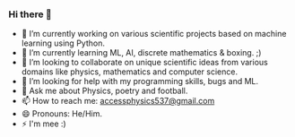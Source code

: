 ### Hi there 👋


- 🔭 I’m currently working on various scientific projects based on machine learning using Python.
- 🌱 I’m currently learning ML, AI, discrete mathematics & boxing. ;)
- 👯 I’m looking to collaborate on unique scientific ideas from various domains like physics, mathematics and computer science.
- 🤔 I’m looking for help with my programming skills, bugs and ML.
- 💬 Ask me about Physics, poetry and football.
- 📫 How to reach me: accessphysics537@gmail.com
- 😄 Pronouns: He/Him.
- ⚡ I'm mee :)
